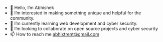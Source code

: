 - 👋 Hello, I’m Abhishek
- 👀 I’m interested in making something unique and helpful for the community.
- 🌱 I’m currently learning web development and cyber security.
- 💞️ I’m looking to collaborate on open source projects and cyber security
- 📫 How to reach me abhixtrent@gmail.com

<!---
Abhixtrent28/Abhixtrent28 is a ✨ special ✨ repository because its `README.md` (this file) appears on your GitHub profile.
You can click the Preview link to take a look at your changes.
--->

